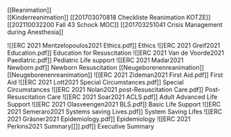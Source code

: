 [[Reanimation]]  
[[Kinderreanimation]]
[[201703070818 Checkliste Reanimation KOTZE]]
[[202110032200 Fall 43 Schock MOC]]
[[201703251041 Crisis Management during Anesthesia]]


![[ERC 2021 Mentzelopoulos2021 Ethics.pdf]] Ethics
![[ERC 2021 Greif2021 Education.pdf]] Education for Resuscitation
![[ERC 2021  Van de Voorde2021 Paediatric.pdf]] Pediatric Life support
![[ERC 2021 Madar2021 Newborn.pdf]] Newborn Resuscitation  [[Neugeborenenreanimation]] [[Neugeborenenreanimation]]
![[ERC 2021 Zideman2021 First Aid.pdf]] First Aid
![[ERC 2021 Lott2021 Special Circumstances.pdf]] Special Circumstances
![[ERC 2021 Nolan2021 post-Resuscitation Care.pdf]] Post-Resuscitation Care
![[ERC 2021 Soar2021 ACLS.pdf]] Adult Advanced Life Support
![[ERC 2021 Olasveengen2021 BLS.pdf]] Basic Life Support
![[ERC 2021 Semeraro2021 Systems saving Lives.pdf]] System Saving Lifes
![[ERC 2021 Gräsner2021 Epidemiology.pdf]] Epidemiology
![[ERC 2021 Perkins2021 Summary[[]].pdf]] Executive Summary
